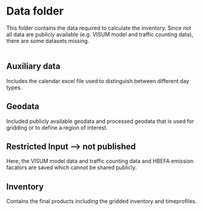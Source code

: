 # Data folder

This folder contains the data required to calculate the inventory. Since not all data are publicly available (e.g. VISUM model and traffic counting data), there are some datasets missing. <br><br>

## Auxiliary data
Includes the calendar excel file used to distinguish between different day types.

## Geodata
Included publicly available geodata and processed geodata that is used for gridding or to define a region of interest. 

## Restricted Input --> not published
Here, the VISUM model data and traffic counting data and HBEFA emission facators are saved which cannot be shared publicly. 

## Inventory
Contains the final products including the gridded inventory and timeprofiles. 